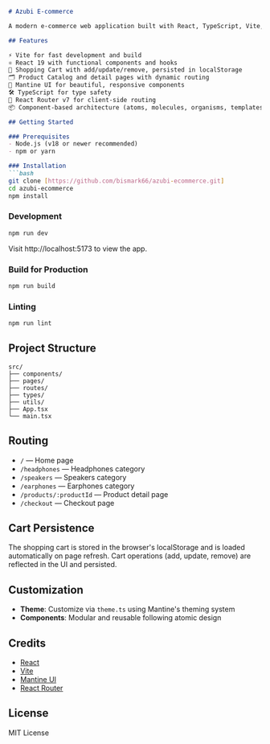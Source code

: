```markdown
# Azubi E-commerce

A modern e-commerce web application built with React, TypeScript, Vite, and Mantine UI. This project features a product catalog, product detail pages, a shopping cart with localStorage persistence, and a checkout flow.

## Features

⚡️ Vite for fast development and build  
⚛️ React 19 with functional components and hooks  
🛒 Shopping Cart with add/update/remove, persisted in localStorage  
🗂 Product Catalog and detail pages with dynamic routing  
🎨 Mantine UI for beautiful, responsive components  
🛠 TypeScript for type safety  
🧭 React Router v7 for client-side routing  
📦 Component-based architecture (atoms, molecules, organisms, templates)  

## Getting Started

### Prerequisites
- Node.js (v18 or newer recommended)
- npm or yarn

### Installation
```bash
git clone [https://github.com/bismark66/azubi-ecommerce.git]
cd azubi-ecommerce
npm install
```

### Development
```bash
npm run dev
```
Visit http://localhost:5173 to view the app.

### Build for Production
```bash
npm run build
```

### Linting
```bash
npm run lint
```

## Project Structure

```
src/
├── components/
├── pages/
├── routes/
├── types/
├── utils/
├── App.tsx
└── main.tsx
```

## Routing

- `/` — Home page
- `/headphones` — Headphones category
- `/speakers` — Speakers category
- `/earphones` — Earphones category
- `/products/:productId` — Product detail page
- `/checkout` — Checkout page

## Cart Persistence

The shopping cart is stored in the browser's localStorage and is loaded automatically on page refresh. Cart operations (add, update, remove) are reflected in the UI and persisted.

## Customization

- **Theme**: Customize via `theme.ts` using Mantine's theming system
- **Components**: Modular and reusable following atomic design

## Credits

- [React](https://react.dev)
- [Vite](https://vitejs.dev)
- [Mantine UI](https://mantine.dev)
- [React Router](https://reactrouter.com)

## License

MIT License
```
